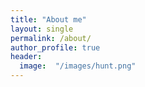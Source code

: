 ```yaml
---
title: "About me"
layout: single
permalink: /about/
author_profile: true
header:
  image:  "/images/hunt.png"
---
```



    

 
